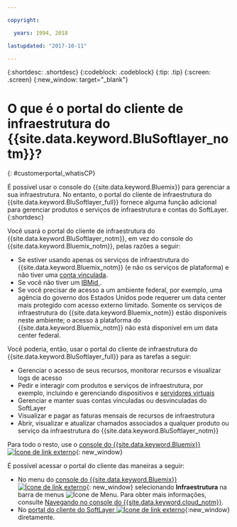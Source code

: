 ```yaml
---

copyright:

  years: 1994, 2018

lastupdated: "2017-10-11"

---
```


{:shortdesc: .shortdesc}
{:codeblock: .codeblock}
{:tip: .tip}
{:screen: .screen}
{:new_window: target="_blank"}


# O que é o portal do cliente de infraestrutura do {{site.data.keyword.BluSoftlayer_notm}}?
{: #customerportal_whatisCP}

É possível usar o console do {{site.data.keyword.Bluemix}} para gerenciar a sua infraestrutura. No entanto, o portal do cliente de infraestrutura do {{site.data.keyword.BluSoftlayer_full}} fornece alguma função adicional para gerenciar produtos e serviços de infraestrutura e contas do SoftLayer.
{:shortdesc}

Você usará o portal do cliente de infraestrutura do {{site.data.keyword.BluSoftlayer_notm}}, em vez do console do {{site.data.keyword.Bluemix_notm}}, pelas razões a seguir:
  * Se estiver usando apenas os serviços de infraestrutura do {{site.data.keyword.Bluemix_notm}} (e não os serviços de plataforma) e não tiver uma [conta vinculada](/docs/account/softlayerlink.html#link_user_accounts).
  * Se você não tiver um  [ IBMid ](/docs/account/softlayerlink.html#switchtoIBMid).
  * Se você precisar de acesso a um ambiente federal, por exemplo, uma agência do governo dos Estados Unidos pode requerer um data center mais protegido com acesso externo limitado. Somente os serviços de infraestrutura do {{site.data.keyword.Bluemix_notm}} estão disponíveis neste ambiente; o acesso à plataforma do {{site.data.keyword.Bluemix_notm}} não está disponível em um data center federal.

Você poderia, então, usar o portal do cliente de infraestrutura do {{site.data.keyword.BluSoftlayer_full}} para as tarefas a seguir:
  * Gerenciar o acesso de seus recursos, monitorar recursos e visualizar logs de acesso
  * Pedir e interagir com produtos e serviços de infraestrutura, por exemplo, incluindo e gerenciando dispositivos e [servidores virtuais](/docs/vsi/vsi_index.html#getting-started-with-virtual-servers)
  * Gerenciar e manter suas contas vinculadas ou desvinculadas do SoftLayer
  * Visualizar e pagar as faturas mensais de recursos de infraestrutura
  * Abrir, visualizar e atualizar chamados associados a qualquer produto ou serviço da infraestrutura do {{site.data.keyword.BluSoftlayer_notm}}

Para todo o resto, use o [console do {{site.data.keyword.Bluemix}} ![Ícone de link externo](../icons/launch-glyph.svg)](https://cloud.ibm.com){: new_window}

É possível acessar o portal do cliente das maneiras a seguir:
* No menu do [console do {{site.data.keyword.Bluemix}} ![Ícone de link externo](../icons/launch-glyph.svg)](https://cloud.ibm.com){: new_window} selecionando **Infraestrutura** na barra de menus ![Ícone de Menu](../icons/icon_hamburger.svg). Para obter mais informações, consulte [Navegando no console do {{site.data.keyword.cloud_notm}}](/docs/overview/ui.html#ui).
* No [portal do cliente do SoftLayer ![Ícone de link externo](../icons/launch-glyph.svg)](https://control.softlayer.com/){:new_window} diretamente.

